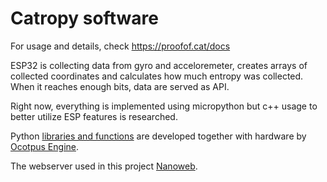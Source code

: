 # Catropy software

For usage and details, check https://proofof.cat/docs

ESP32 is collecting data from gyro and acceloremeter, creates arrays of collected coordinates and calculates how much entropy was collected. When it reaches enough bits, data are served as API.

Right now, everything is implemented using micropython but c++ usage to better utilize ESP features is researched. 

Python [libraries and functions](https://octopusengine.org/download/micropython/stable.tar) are developed together with hardware by [Ocotpus Engine](octopusengine.org).

The webserver used in this project [Nanoweb](https://github.com/hugokernel/micropython-nanoweb). 

